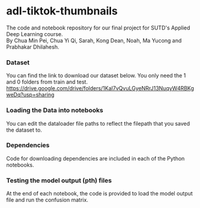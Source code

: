 # adl-tiktok-thumbnails
The code and notebook repository for our final project for SUTD's Applied Deep Learning course.   
By Chua Min Pei, Chua Yi Qi, Sarah, Kong Dean, Noah, Ma Yucong and Prabhakar Dhilahesh. 

### Dataset
You can find the link to download our dataset below. You only need the 1 and 0 folders from train and test. 
https://drive.google.com/drive/folders/1KaI7vQvuLGyeNRrJ13NuqyW4RBKgweDq?usp=sharing

### Loading the Data into notebooks
You can edit the dataloader file paths to reflect the filepath that you saved the dataset to. 

### Dependencies
Code for downloading dependencies are included in each of the Python notebooks. 

### Testing the model output (pth) files
At the end of each notebook, the code is provided to load the model output file and run the confusion matrix. 
